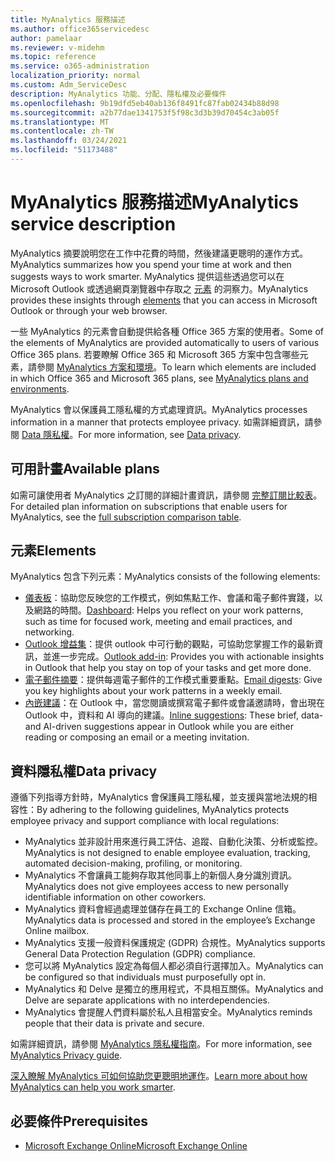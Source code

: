 ```yaml
---
title: MyAnalytics 服務描述
ms.author: office365servicedesc
author: pamelaar
ms.reviewer: v-midehm
ms.topic: reference
ms.service: o365-administration
localization_priority: normal
ms.custom: Adm_ServiceDesc
description: MyAnalytics 功能、分配、隱私權及必要條件
ms.openlocfilehash: 9b19dfd5eb40ab136f8491fc87fab02434b88d98
ms.sourcegitcommit: a2b77dae1341753f5f98c3d3b39d70454c3ab05f
ms.translationtype: MT
ms.contentlocale: zh-TW
ms.lasthandoff: 03/24/2021
ms.locfileid: "51173488"
---
```

# <a name="myanalytics-service-description"></a><span data-ttu-id="211af-103">MyAnalytics 服務描述</span><span class="sxs-lookup"><span data-stu-id="211af-103">MyAnalytics service description</span></span>

<span data-ttu-id="211af-104">MyAnalytics 摘要說明您在工作中花費的時間，然後建議更聰明的運作方式。</span><span class="sxs-lookup"><span data-stu-id="211af-104">MyAnalytics summarizes how you spend your time at work and then suggests ways to work smarter.</span></span> <span data-ttu-id="211af-105">MyAnalytics 提供這些透過您可以在 Microsoft Outlook 或透過網頁瀏覽器中存取之 [元素](#elements) 的洞察力。</span><span class="sxs-lookup"><span data-stu-id="211af-105">MyAnalytics provides these insights through [elements](#elements) that you can access in Microsoft Outlook or through your web browser.</span></span>

<span data-ttu-id="211af-106">一些 MyAnalytics 的元素會自動提供給各種 Office 365 方案的使用者。</span><span class="sxs-lookup"><span data-stu-id="211af-106">Some of the elements of MyAnalytics are provided automatically to users of various Office 365 plans.</span></span> <span data-ttu-id="211af-107">若要瞭解 Office 365 和 Microsoft 365 方案中包含哪些元素，請參閱 [MyAnalytics 方案和環境](/workplace-analytics/myanalytics/overview/plans-environments)。</span><span class="sxs-lookup"><span data-stu-id="211af-107">To learn which elements are included in which Office 365 and Microsoft 365 plans, see [MyAnalytics plans and environments](/workplace-analytics/myanalytics/overview/plans-environments).</span></span>  

<span data-ttu-id="211af-108">MyAnalytics 會以保護員工隱私權的方式處理資訊。</span><span class="sxs-lookup"><span data-stu-id="211af-108">MyAnalytics processes information in a manner that protects employee privacy.</span></span> <span data-ttu-id="211af-109">如需詳細資訊，請參閱 [Data 隱私權](#data-privacy)。</span><span class="sxs-lookup"><span data-stu-id="211af-109">For more information, see [Data privacy](#data-privacy).</span></span>

## <a name="available-plans"></a><span data-ttu-id="211af-110">可用計畫</span><span class="sxs-lookup"><span data-stu-id="211af-110">Available plans</span></span>

<span data-ttu-id="211af-111">如需可讓使用者 MyAnalytics 之訂閱的詳細計畫資訊，請參閱 [完整訂閱比較表](https://www.microsoft.com/microsoft-365/compare-microsoft-365-enterprise-plans)。</span><span class="sxs-lookup"><span data-stu-id="211af-111">For detailed plan information on subscriptions that enable users for MyAnalytics, see the [full subscription comparison table](https://www.microsoft.com/microsoft-365/compare-microsoft-365-enterprise-plans).</span></span>

## <a name="elements"></a><span data-ttu-id="211af-112">元素</span><span class="sxs-lookup"><span data-stu-id="211af-112">Elements</span></span>

<span data-ttu-id="211af-113">MyAnalytics 包含下列元素：</span><span class="sxs-lookup"><span data-stu-id="211af-113">MyAnalytics consists of the following elements:</span></span>

* <span data-ttu-id="211af-114">[儀表板](/workplace-analytics/myanalytics/use/dashboard-2)：協助您反映您的工作模式，例如焦點工作、會議和電子郵件實踐，以及網路的時間。</span><span class="sxs-lookup"><span data-stu-id="211af-114">[Dashboard](/workplace-analytics/myanalytics/use/dashboard-2): Helps you reflect on your work patterns, such as time for focused work, meeting and email practices, and networking.</span></span>
* <span data-ttu-id="211af-115">[Outlook 增益集](/workplace-analytics/myanalytics/use/add-in)：提供 outlook 中可行動的觀點，可協助您掌握工作的最新資訊，並進一步完成。</span><span class="sxs-lookup"><span data-stu-id="211af-115">[Outlook add-in](/workplace-analytics/myanalytics/use/add-in): Provides you with actionable insights in Outlook that help you stay on top of your tasks and get more done.</span></span>
* <span data-ttu-id="211af-116">[電子郵件摘要](/workplace-analytics/myanalytics/use/email-digest-2)：提供每週電子郵件的工作模式重要重點。</span><span class="sxs-lookup"><span data-stu-id="211af-116">[Email digests](/workplace-analytics/myanalytics/use/email-digest-2): Give you key highlights about your work patterns in a weekly email.</span></span>
* <span data-ttu-id="211af-117">[內嵌建議](/workplace-analytics/myanalytics/use/mya-notifications)：在 Outlook 中，當您閱讀或撰寫電子郵件或會議邀請時，會出現在 Outlook 中，資料和 AI 導向的建議。</span><span class="sxs-lookup"><span data-stu-id="211af-117">[Inline suggestions](/workplace-analytics/myanalytics/use/mya-notifications): These brief, data- and AI-driven suggestions appear in Outlook while you are either reading or composing an email or a meeting invitation.</span></span>

## <a name="data-privacy"></a><span data-ttu-id="211af-118">資料隱私權</span><span class="sxs-lookup"><span data-stu-id="211af-118">Data privacy</span></span>

<span data-ttu-id="211af-119">遵循下列指導方針時，MyAnalytics 會保護員工隱私權，並支援與當地法規的相容性：</span><span class="sxs-lookup"><span data-stu-id="211af-119">By adhering to the following guidelines, MyAnalytics protects employee privacy and support compliance with local regulations:</span></span>

* <span data-ttu-id="211af-120">MyAnalytics 並非設計用來進行員工評估、追蹤、自動化決策、分析或監控。</span><span class="sxs-lookup"><span data-stu-id="211af-120">MyAnalytics is not designed to enable employee evaluation, tracking, automated decision-making, profiling, or monitoring.</span></span>
* <span data-ttu-id="211af-121">MyAnalytics 不會讓員工能夠存取其他同事上的新個人身分識別資訊。</span><span class="sxs-lookup"><span data-stu-id="211af-121">MyAnalytics does not give employees access to new personally identifiable information on other coworkers.</span></span>
* <span data-ttu-id="211af-122">MyAnalytics 資料會經過處理並儲存在員工的 Exchange Online 信箱。</span><span class="sxs-lookup"><span data-stu-id="211af-122">MyAnalytics data is processed and stored in the employee’s Exchange Online mailbox.</span></span>
* <span data-ttu-id="211af-123">MyAnalytics 支援一般資料保護規定 (GDPR) 合規性。</span><span class="sxs-lookup"><span data-stu-id="211af-123">MyAnalytics supports General Data Protection Regulation (GDPR) compliance.</span></span>
* <span data-ttu-id="211af-124">您可以將 MyAnalytics 設定為每個人都必須自行選擇加入。</span><span class="sxs-lookup"><span data-stu-id="211af-124">MyAnalytics can be configured so that individuals must purposefully opt in.</span></span>
* <span data-ttu-id="211af-125">MyAnalytics 和 Delve 是獨立的應用程式，不具相互關係。</span><span class="sxs-lookup"><span data-stu-id="211af-125">MyAnalytics and Delve are separate applications with no interdependencies.</span></span>
* <span data-ttu-id="211af-126">MyAnalytics 會提醒人們資料屬於私人且相當安全。</span><span class="sxs-lookup"><span data-stu-id="211af-126">MyAnalytics reminds people that their data is private and secure.</span></span>

<span data-ttu-id="211af-127">如需詳細資訊，請參閱 [MyAnalytics 隱私權指南](/workplace-analytics/myanalytics/overview/privacy-guide)。</span><span class="sxs-lookup"><span data-stu-id="211af-127">For more information, see [MyAnalytics Privacy guide](/workplace-analytics/myanalytics/overview/privacy-guide).</span></span>

<span data-ttu-id="211af-128">[深入瞭解 MyAnalytics 可如何協助您更聰明地運作](https://products.office.com/business/myanalytics-personal-analytics)。</span><span class="sxs-lookup"><span data-stu-id="211af-128">[Learn more about how MyAnalytics can help you work smarter](https://products.office.com/business/myanalytics-personal-analytics).</span></span>

## <a name="prerequisites"></a><span data-ttu-id="211af-129">必要條件</span><span class="sxs-lookup"><span data-stu-id="211af-129">Prerequisites</span></span>

* [<span data-ttu-id="211af-130">Microsoft Exchange Online</span><span class="sxs-lookup"><span data-stu-id="211af-130">Microsoft Exchange Online</span></span>](./exchange-online-service-description/exchange-online-service-description.md)